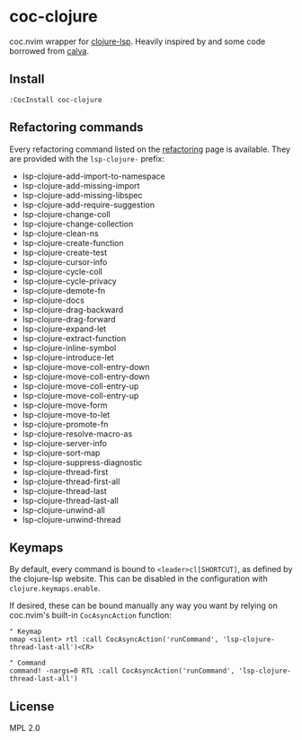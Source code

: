 # coc-clojure

coc.nvim wrapper for [clojure-lsp]. Heavily inspired by and some code borrowed from
[calva].

[clojure-lsp]: https://clojure-lsp.io/
[calva]: https://github.com/BetterThanTomorrow/calva

## Install

`:CocInstall coc-clojure`

## Refactoring commands

Every refactoring command listed on the [refactoring] page is available. They
are provided with the `lsp-clojure-` prefix:

[refactoring]: https://clojure-lsp.io/clojure-lsp/capabilities/#refactorings

- lsp-clojure-add-import-to-namespace
- lsp-clojure-add-missing-import
- lsp-clojure-add-missing-libspec
- lsp-clojure-add-require-suggestion
- lsp-clojure-change-coll
- lsp-clojure-change-collection
- lsp-clojure-clean-ns
- lsp-clojure-create-function
- lsp-clojure-create-test
- lsp-clojure-cursor-info
- lsp-clojure-cycle-coll
- lsp-clojure-cycle-privacy
- lsp-clojure-demote-fn
- lsp-clojure-docs
- lsp-clojure-drag-backward
- lsp-clojure-drag-forward
- lsp-clojure-expand-let
- lsp-clojure-extract-function
- lsp-clojure-inline-symbol
- lsp-clojure-introduce-let
- lsp-clojure-move-coll-entry-down
- lsp-clojure-move-coll-entry-down
- lsp-clojure-move-coll-entry-up
- lsp-clojure-move-coll-entry-up
- lsp-clojure-move-form
- lsp-clojure-move-to-let
- lsp-clojure-promote-fn
- lsp-clojure-resolve-macro-as
- lsp-clojure-server-info
- lsp-clojure-sort-map
- lsp-clojure-suppress-diagnostic
- lsp-clojure-thread-first
- lsp-clojure-thread-first-all
- lsp-clojure-thread-last
- lsp-clojure-thread-last-all
- lsp-clojure-unwind-all
- lsp-clojure-unwind-thread

## Keymaps

By default, every command is bound to `<leader>cl[SHORTCUT]`, as defined by the
clojure-lsp website. This can be disabled in the configuration with
`clojure.keymaps.enable`.

If desired, these can be bound manually any way you want by relying on coc.nvim's
built-in `CocAsyncAction` function:

```vim
" Keymap
nmap <silent> rtl :call CocAsyncAction('runCommand', 'lsp-clojure-thread-last-all')<CR>

" Command
command! -nargs=0 RTL :call CocAsyncAction('runCommand', 'lsp-clojure-thread-last-all')
```

## License

MPL 2.0
